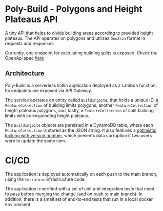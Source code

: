 # Poly-Build - Polygons and Height Plateaus API

A tiny API that helps to divide building areas according to provided height plateaus.
The API operates on polygons and utilizes `GeoJson` format in requests and responses.

Currently, one endpoint for calculating building splits is exposed. 
Check the OpenApi spec [here](https://ipqtel8ou1.execute-api.eu-north-1.amazonaws.com/openapi.json)

## Architecture

Poly-Build is a serverless kotlin application deployed as a Lambda function.
Its endpoints are exposed via API Gateway.
 
The service operates on entity called `BuildingSite`, that holds a unique ID, 
a `FeatureCollection` of building limits polygons, another `FeatureCollection` of height plateaus
polygons, and, lastly, a `FeatureCollection` of split building limits with corresponding height plateaus.

The `BuildingSite` objects are persisted in a DynamoDB table, where each `FeatureCollection`
is stored as the JSON string. It also features a [optimistic locking with version number](https://docs.aws.amazon.com/amazondynamodb/latest/developerguide/DynamoDBMapper.OptimisticLocking.html), 
which prevents data corruption if two users were to update the same item.

# CI/CD

The application is deployed automatically on each push to the main branch, 
using the `terraform` infrastructure code.

The application is verified with a set of unit and integration tests that need to pass 
before merging the change (and on push to main branch). 
In addition, there is a small set of end-to-end tests that run in a local docker environment.
